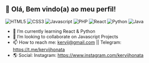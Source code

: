 <!--
**kervijhonata/kervijhonata** is a ✨ _special_ ✨ repository because its `README.md` (this file) appears on your GitHub profile.

Here are some ideas to get you started:

- 🔭 I’m currently working on ...
- 🌱 I’m currently learning React & Python
- 👯 I’m looking to collaborate on Javascript Projects
- 🤔 I’m looking for help with ...
- 💬 Ask me about ...
- 📫 How to reach me: kervij@gmail.com || Telegram: https://t.me/kervijhonata
- 😄 Pronouns: He/Him
- ⚡ Fun fact: I LOVE cold coffee <3
-->

<div class="bemvindo">
  <h2>👋 Olá, Bem vindo(a) ao meu perfil!</h2
</div>

<div class="tecnologias">
  <img src="" alt="HTML5"/>
  <img src="" alt="CSS3"/>
  <img src="" alt="Javascript"/>
  <img src="" alt="PHP"/>
  <img src="" alt="React"/>
  <img src="" alt="Python"/>
  <img src="" alt="Java"/>
</div>
    
  
- 🌱 I’m currently learning React & Python
- 👯 I’m looking to collaborate on Javascript Projects
- 📫 How to reach me: kervij@gmail.com || Telegram: https://t.me/kervijhonata
- 🌎 Social: Instagram: https://www.instagram.com/kervijhonata
